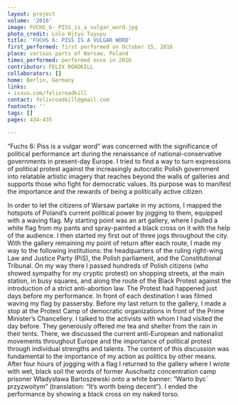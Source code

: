```yaml
---
layout: project
volume: '2016'
image: FUCHS_6-_PISS_is_a_vulgar_word.jpg
photo_credit: Lolo Hjtyu Tuyuyu
title: 'FUCHS 6: PISS IS A VULGAR WORD'
first_performed: first performed on October 15, 2016
place: various parts of Warsaw, Poland
times_performed: performed once in 2016
contributor: FELIX ROADKILL
collaborators: []
home: Berlin, Germany
links:
- issuu.com/felixroadkill
contact: felixroadkill@gmail.com
footnote: ''
tags: []
pages: 434-435

---
```


“Fuchs 6: Piss is a vulgar word” was concerned with the significance of political performance art during the renaissance of national-conservative governments in present-day Europe. I tried to find a way to turn expressions of political protest against the increasingly autocratic Polish government into relatable artistic imagery that reaches beyond the walls of galleries and supports those who fight for democratic values. Its purpose was to manifest the importance and the rewards of being a politically active citizen.

In order to let the citizens of Warsaw partake in my actions, I mapped the hotspots of Poland’s current political power by jogging to them, equipped with a waving flag. My starting point was an art gallery, where I pulled a white flag from my pants and spray-painted a black cross on it with the help of the audience. I then started my first out of three jogs throughout the city. With the gallery remaining my point of return after each route, I made my way to the following institutions: the headquarters of the ruling right-wing Law and Justice Party (PiS), the Polish parliament, and the Constitutional Tribunal. On my way there I passed hundreds of Polish citizens (who showed sympathy for my cryptic protest) on shopping streets, at the main station, in busy squares, and along the route of the Black Protest against the introduction of a strict anti-abortion law. The Protest had happened just days before my performance. In front of each destination I was filmed waving my flag by passersby. Before my last return to the gallery, I made a stop at the Protest Camp of democratic organizations in front of the Prime Minister’s Chancellery. I talked to the activists with whom I had visited the day before. They generously offered me tea and shelter from the rain in their tents. There, we discussed the current anti-European and nationalist movements throughout Europe and the importance of political protest through individual strengths and talents. The content of this discussion was fundamental to the importance of my action as politics by other means. After four hours of jogging with a flag I returned to the gallery where I wrote with wet, black soil the words of former Auschwitz concentration camp prisoner Władysława Bartoszewski onto a white banner: “Warto byc´ przyzwoitym” (translation: “It’s worth being decent”). I ended the performance by showing a black cross on my naked torso.
